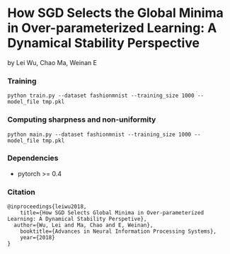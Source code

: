 # How SGD Selects the Global Minima in Over-parameterized Learning: A Dynamical Stability Perspective
by Lei Wu, Chao Ma, Weinan E


### Training
```
python train.py --dataset fashionmnist --training_size 1000 --model_file tmp.pkl
```

### Computing sharpness and non-uniformity
```
python main.py --dataset fashionmnist --training_size 1000 --model_file tmp.pkl
```


### Dependencies
- pytorch >= 0.4

### Citation

	@inproceedings{leiwu2018,
		title={How SGD Selects Global Minima in Over-parameterized Learning: A Dynamical Stability Perspetive},
	  author={Wu, Lei and Ma, Chao and E, Weinan},
		booktitle={Advances in Neural Information Processing Systems},
		year={2018}
	}

